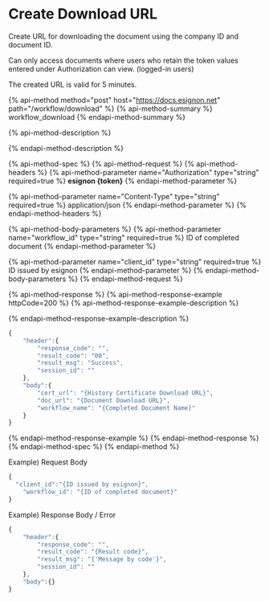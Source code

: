 # Create Download URL

Create URL for downloading the document using the company ID and document ID.

 Can only access documents where users who retain the token values entered under Authorization can view. \(logged-in users\)

The created URL is valid for 5 minutes.

{% api-method method="post" host="https://docs.esignon.net" path="/workflow/download" %}
{% api-method-summary %}
workflow\_download
{% endapi-method-summary %}

{% api-method-description %}

{% endapi-method-description %}

{% api-method-spec %}
{% api-method-request %}
{% api-method-headers %}
{% api-method-parameter name="Authorization" type="string" required=true %}
**esignon {token}**
{% endapi-method-parameter %}

{% api-method-parameter name="Content-Type" type="string" required=true %}
application/json
{% endapi-method-parameter %}
{% endapi-method-headers %}

{% api-method-body-parameters %}
{% api-method-parameter name="workflow\_id" type="string" required=true %}
ID of completed document
{% endapi-method-parameter %}

{% api-method-parameter name="client\_id" type="string" required=true %}
ID issued by esignon
{% endapi-method-parameter %}
{% endapi-method-body-parameters %}
{% endapi-method-request %}

{% api-method-response %}
{% api-method-response-example httpCode=200 %}
{% api-method-response-example-description %}

{% endapi-method-response-example-description %}

```javascript
{
	"header":{
		"response_code": "",
		"result_code": "00",
		"result_msg": "Success",
		"session_id": ""
	},
	"body":{
		"cert_url": "{History Certificate Download URL}",
		"doc_url": "{Document Download URL}",
		"workflow_name": "{Completed Document Name}"
	}
}
```
{% endapi-method-response-example %}
{% endapi-method-response %}
{% endapi-method-spec %}
{% endapi-method %}

Example\) Request Body

```javascript
{
  "client_id":"{ID issued by esignon}",
	"workflow_id": "{ID of completed document}"
}
```

Example\) Response Body / Error

```javascript
{
    "header":{
        "response_code": "",
        "result_code": "{Result code}",
        "result_msg": "{'Message by code'}",
        "session_id": ""
    },
    "body":{}
}
```

